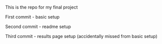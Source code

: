 This is the repo for my final project

First commit - basic setup

Second commit - readme setup

Third commit - results page setup (accidentally missed from basic setup)